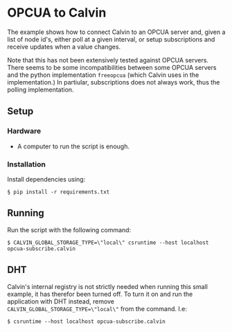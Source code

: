 # OPCUA to Calvin

The example shows how to connect Calvin to an OPCUA server and, given a
list of node id's, either poll at a given interval, or setup subscriptions and
receive updates when a value changes.

Note that this has not been extensively tested against OPCUA servers. There seems
to be some incompatibilities between some OPCUA servers and the python
implementation `freeopcua` (which Calvin uses in the implementation.) In
partiular, subscriptions does not always work, thus the polling implementation.


## Setup

### Hardware

- A computer to run the script is enough.


### Installation

Install dependencies using:

    § pip install -r requirements.txt


## Running

Run the script with the following command:

    $ CALVIN_GLOBAL_STORAGE_TYPE=\"local\" csruntime --host localhost opcua-subscribe.calvin

## DHT

Calvin's internal registry is not strictly needed when running this small example,
it has therefor been turned off. To turn it on and run the application with DHT
instead, remove `CALVIN_GLOBAL_STORAGE_TYPE=\"local\"` from the command. I.e:

    $ csruntime --host localhost opcua-subscribe.calvin

